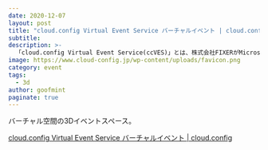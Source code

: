 ```yaml
---
date: 2020-12-07
layout: post
title: "cloud.config Virtual Event Service バーチャルイベント | cloud.config"
subtitle: 
description: >-
  「cloud.config Virtual Event Service(ccVES)」とは、株式会社FIXERがMicrosoft Azureをプラットフォームに採用し開発した、SaaS型の３Dバーチャルイベントサービスです。
image: https://www.cloud-config.jp/wp-content/uploads/favicon.png
category: event
tags:
  - 3d
author: goofmint
paginate: true
---
```

バーチャル空間の3Dイベントスペース。

[cloud.config Virtual Event Service バーチャルイベント | cloud.config](https://www.cloud-config.jp/services/virtual-event-service/)
